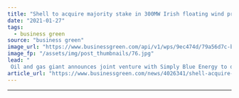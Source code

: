 ```yaml
---
title: "Shell to acquire majority stake in 300MW Irish floating wind project"
date: "2021-01-27"
tags: 
  - business green
source: "business green"
image_url: "https://www.businessgreen.com/api/v1/wps/9ec474d/79a56d7c-b6a7-4631-a6b0-0d7388a998aa/5/Floating-wind-farm-Credit-Statoil-185x114.jpg"
image_fp: "/assets/img/post_thumbnails/76.jpg"
lead: "
 Oil and gas giant announces joint venture with Simply Blue Energy to deliver pioneering Emerald wind farm project in Celtic Sea ..."
article_url: "https://www.businessgreen.com/news/4026341/shell-acquire-majority-stake-300mw-irish-floating-wind-project"
---
```


---
